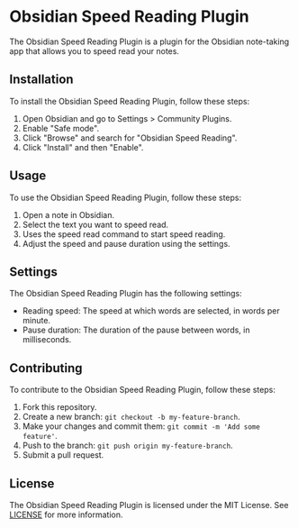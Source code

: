 # Obsidian Speed Reading Plugin

The Obsidian Speed Reading Plugin is a plugin for the Obsidian note-taking app that allows you to speed read your notes.

## Installation

To install the Obsidian Speed Reading Plugin, follow these steps:

1. Open Obsidian and go to Settings > Community Plugins.
2. Enable "Safe mode".
3. Click "Browse" and search for "Obsidian Speed Reading".
4. Click "Install" and then "Enable".

## Usage

To use the Obsidian Speed Reading Plugin, follow these steps:

1. Open a note in Obsidian.
2. Select the text you want to speed read.
3. Uses the speed read command to start speed reading.
4. Adjust the speed and pause duration using the settings.

## Settings

The Obsidian Speed Reading Plugin has the following settings:

-   Reading speed: The speed at which words are selected, in words per minute.
-   Pause duration: The duration of the pause between words, in milliseconds.

## Contributing

To contribute to the Obsidian Speed Reading Plugin, follow these steps:

1. Fork this repository.
2. Create a new branch: `git checkout -b my-feature-branch`.
3. Make your changes and commit them: `git commit -m 'Add some feature'`.
4. Push to the branch: `git push origin my-feature-branch`.
5. Submit a pull request.

## License

The Obsidian Speed Reading Plugin is licensed under the MIT License. See [LICENSE](LICENSE.md) for more information.

